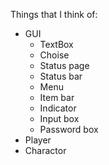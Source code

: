 Things that I think of:

- GUI
    - TextBox
    - Choise
    - Status page
    - Status bar
    - Menu
    - Item bar
    - Indicator
    - Input box
    - Password box
- Player
- Charactor
